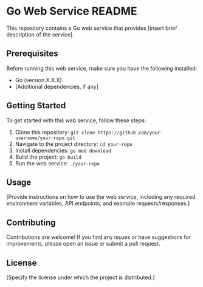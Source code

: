 # Go Web Service README

This repository contains a Go web service that provides [insert brief description of the service].

## Prerequisites

Before running this web service, make sure you have the following installed:

- Go (version X.X.X)
- [Additional dependencies, if any]

## Getting Started

To get started with this web service, follow these steps:

1. Clone this repository: `git clone https://github.com/your-username/your-repo.git`
2. Navigate to the project directory: `cd your-repo`
3. Install dependencies: `go mod download`
4. Build the project: `go build`
5. Run the web service: `./your-repo`

## Usage

[Provide instructions on how to use the web service, including any required environment variables, API endpoints, and example requests/responses.]

## Contributing

Contributions are welcome! If you find any issues or have suggestions for improvements, please open an issue or submit a pull request.

## License

[Specify the license under which the project is distributed.]
